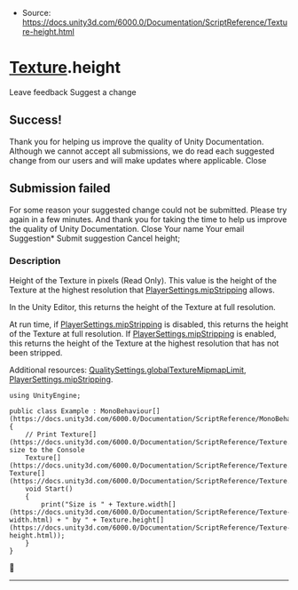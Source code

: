 * Source: https://docs.unity3d.com/6000.0/Documentation/ScriptReference/Texture-height.html

#  [Texture](https://docs.unity3d.com/6000.0/Documentation/ScriptReference/Texture.html).height
Leave feedback
Suggest a change
## Success!
Thank you for helping us improve the quality of Unity Documentation. Although we cannot accept all submissions, we do read each suggested change from our users and will make updates where applicable.
Close
## Submission failed
For some reason your suggested change could not be submitted. Please <a>try again</a> in a few minutes. And thank you for taking the time to help us improve the quality of Unity Documentation.
Close
Your name Your email Suggestion* Submit suggestion
Cancel
height; 
### Description
Height of the Texture in pixels (Read Only).
This value is the height of the Texture at the highest resolution that [PlayerSettings.mipStripping](https://docs.unity3d.com/6000.0/Documentation/ScriptReference/PlayerSettings-mipStripping.html) allows.  
  
In the Unity Editor, this returns the height of the Texture at full resolution.  
  
At run time, if [PlayerSettings.mipStripping](https://docs.unity3d.com/6000.0/Documentation/ScriptReference/PlayerSettings-mipStripping.html) is disabled, this returns the height of the Texture at full resolution. If [PlayerSettings.mipStripping](https://docs.unity3d.com/6000.0/Documentation/ScriptReference/PlayerSettings-mipStripping.html) is enabled, this returns the height of the Texture at the highest resolution that has not been stripped.  
  
Additional resources: [QualitySettings.globalTextureMipmapLimit](https://docs.unity3d.com/6000.0/Documentation/ScriptReference/QualitySettings-globalTextureMipmapLimit.html), [PlayerSettings.mipStripping](https://docs.unity3d.com/6000.0/Documentation/ScriptReference/PlayerSettings-mipStripping.html).
```
using UnityEngine;  
  
public class Example : MonoBehaviour[](https://docs.unity3d.com/6000.0/Documentation/ScriptReference/MonoBehaviour.html)
{
    // Print Texture[](https://docs.unity3d.com/6000.0/Documentation/ScriptReference/Texture.html) size to the Console
    Texture[](https://docs.unity3d.com/6000.0/Documentation/ScriptReference/Texture.html) Texture[](https://docs.unity3d.com/6000.0/Documentation/ScriptReference/Texture.html);
    void Start()
    {
        print("Size is " + Texture.width[](https://docs.unity3d.com/6000.0/Documentation/ScriptReference/Texture-width.html) + " by " + Texture.height[](https://docs.unity3d.com/6000.0/Documentation/ScriptReference/Texture-height.html));
    }
}

```

* * *
